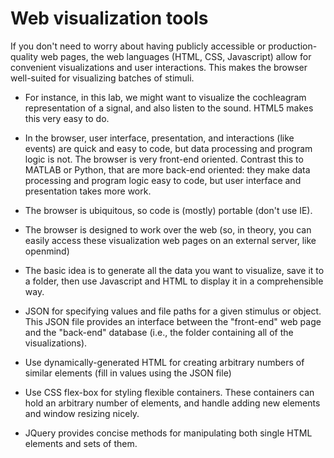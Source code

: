 # Web visualization tools
If you don't need to worry about having publicly accessible or production-quality web pages, the web languages (HTML, CSS, Javascript) allow for convenient visualizations and user interactions. This makes the browser well-suited for visualizing batches of stimuli. 

+ For instance, in this lab, we might want to visualize the cochleagram representation of a signal, and also listen to the sound. HTML5 makes this very easy to do. 

+ In the browser, user interface, presentation, and interactions (like events) are quick and easy to code, but data processing and program logic is not. The browser is very front-end oriented. Contrast this to MATLAB or Python, that are more back-end oriented: they make data processing and program logic easy to code, but user interface and presentation takes more work.

+ The browser is ubiquitous, so code is (mostly) portable (don't use IE).

+ The browser is designed to work over the web (so, in theory, you can easily access these visualization web pages on an external server, like openmind)

+ The basic idea is to generate all the data you want to visualize, save it to a folder, then use Javascript and HTML to display it in a comprehensible way.

+ JSON for specifying values and file paths for a given stimulus or object. This JSON file provides an interface between the "front-end" web page and the "back-end" database (i.e., the folder containing all of the visualizations).

+ Use dynamically-generated HTML for creating arbitrary numbers of similar elements (fill in values using the JSON file)

+ Use CSS flex-box for styling flexible containers. These containers can hold an arbitrary number of elements, and handle adding new elements and window resizing nicely.

+ JQuery provides concise methods for manipulating both single HTML elements and sets of them.
